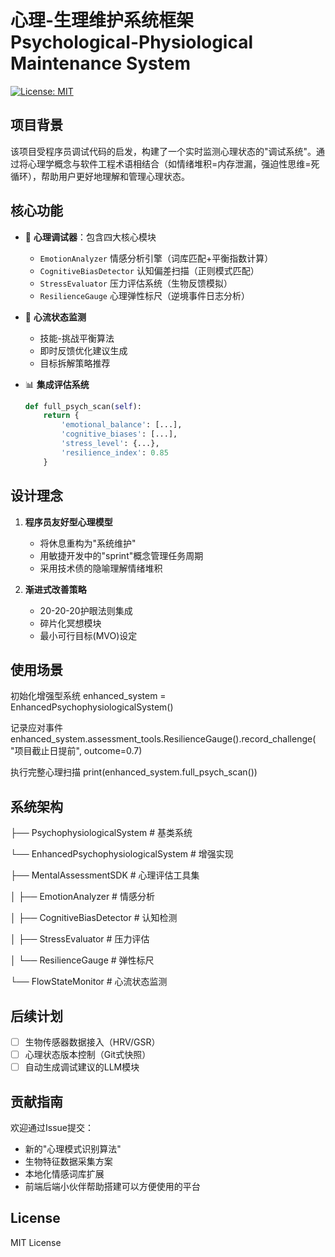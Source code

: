 # 心理-生理维护系统框架 Psychological-Physiological Maintenance System

[![License: MIT](https://img.shields.io/badge/License-MIT-yellow.svg)](https://opensource.org/licenses/MIT)

## 项目背景
该项目受程序员调试代码的启发，构建了一个实时监测心理状态的"调试系统"。通过将心理学概念与软件工程术语相结合（如情绪堆积=内存泄漏，强迫性思维=死循环），帮助用户更好地理解和管理心理状态。

## 核心功能
- 🧠 **心理调试器**：包含四大核心模块
  - `EmotionAnalyzer` 情感分析引擎（词库匹配+平衡指数计算）
  - `CognitiveBiasDetector` 认知偏差扫描（正则模式匹配）
  - `StressEvaluator` 压力评估系统（生物反馈模拟）
  - `ResilienceGauge` 心理弹性标尺（逆境事件日志分析）

- 🌊 **心流状态监测**
  - 技能-挑战平衡算法
  - 即时反馈优化建议生成
  - 目标拆解策略推荐

- 📊 **集成评估系统**
  ```python
  def full_psych_scan(self):
      return {
          'emotional_balance': [...],
          'cognitive_biases': [...],
          'stress_level': {...},
          'resilience_index': 0.85
      }
  ```

## 设计理念
1. **程序员友好型心理模型**
   - 将休息重构为"系统维护"
   - 用敏捷开发中的"sprint"概念管理任务周期
   - 采用技术债的隐喻理解情绪堆积

2. **渐进式改善策略**
   - 20-20-20护眼法则集成
   - 碎片化冥想模块
   - 最小可行目标(MVO)设定

## 使用场景

初始化增强型系统
enhanced_system = EnhancedPsychophysiologicalSystem()


记录应对事件
enhanced_system.assessment_tools.ResilienceGauge().record_challenge(
"项目截止日提前", outcome=0.7)


执行完整心理扫描
print(enhanced_system.full_psych_scan())

## 系统架构

├── PsychophysiologicalSystem # 基类系统


└── EnhancedPsychophysiologicalSystem # 增强实现


├── MentalAssessmentSDK # 心理评估工具集


│ ├── EmotionAnalyzer # 情感分析


│ ├── CognitiveBiasDetector # 认知检测


│ ├── StressEvaluator # 压力评估


│ └── ResilienceGauge # 弹性标尺


└── FlowStateMonitor # 心流状态监测

## 后续计划
- [ ] 生物传感器数据接入（HRV/GSR）
- [ ] 心理状态版本控制（Git式快照）
- [ ] 自动生成调试建议的LLM模块

## 贡献指南
欢迎通过Issue提交：
- 新的"心理模式识别算法"
- 生物特征数据采集方案
- 本地化情感词库扩展
- 前端后端小伙伴帮助搭建可以方便使用的平台

## License
MIT License
